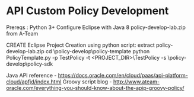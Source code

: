 # API Custom Policy Development

Prereqs :
	Python 3+
	Configure Eclipse with Java 8
	policy-develop-lab.zip from A-Team

CREATE
Eclipse Project Creation using python script:
extract policy-develop-lab.zip
cd <path>\policy-develop\policy-template
python PolicyTemplate.py -p TestPolicy -t <PROJECT_DIR>\TestPolicy -s <path>\policy-develop\policy-sdk

Java API reference - https://docs.oracle.com/en/cloud/paas/api-platform-cloud/apfjd/index.html
Groovy script blog  - http://www.ateam-oracle.com/everything-you-should-know-about-the-apip-groovy-policy/
